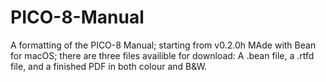 # PICO-8-Manual
A formatting of the PICO-8 Manual; starting from v0.2.0h
MAde with Bean for macOS; there are three files availible for download:
A .bean file, 
a .rtfd file,
and a finished PDF in both colour and B&W.